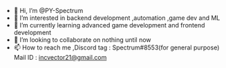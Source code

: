 - 👋 Hi, I’m @PY-Spectrum
- 👀 I’m interested in backend development ,automation ,game dev and ML 
- 🌱 I’m currently learning advanced game development and frontend development
- 💞️ I’m looking to collaborate on nothing until now
- 📫 How to reach me ,Discord tag : Spectrum#8553(for general purpose)
                      Mail ID : incvector21@gmail.com
